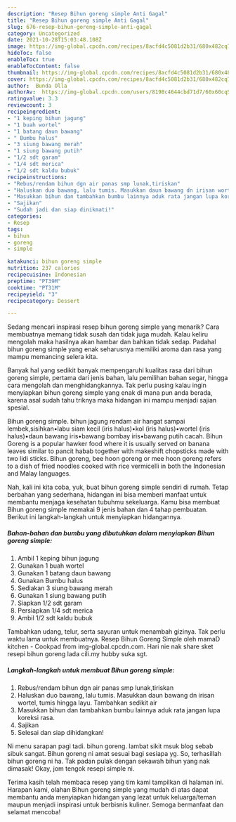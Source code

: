 ```yaml
---
description: "Resep Bihun goreng simple Anti Gagal"
title: "Resep Bihun goreng simple Anti Gagal"
slug: 676-resep-bihun-goreng-simple-anti-gagal
category: Uncategorized
date: 2021-10-28T15:03:48.108Z
image: https://img-global.cpcdn.com/recipes/8acfd4c5081d2b31/680x482cq70/bihun-goreng-simple-foto-resep-utama.jpg
hideToc: false
enableToc: true
enableTocContent: false
thumbnail: https://img-global.cpcdn.com/recipes/8acfd4c5081d2b31/680x482cq70/bihun-goreng-simple-foto-resep-utama.jpg
cover: https://img-global.cpcdn.com/recipes/8acfd4c5081d2b31/680x482cq70/bihun-goreng-simple-foto-resep-utama.jpg
author:  Bunda Olla
authorAv:  https://img-global.cpcdn.com/users/8198c4644cbd71d7/60x60cq50/avatar.jpg
ratingvalue: 3.3
reviewcount: 3
recipeingredient:
- "1 keping bihun jagung"
- "1 buah wortel"
- "1 batang daun bawang"
- " Bumbu halus"
- "3 siung bawang merah"
- "1 siung bawang putih"
- "1/2 sdt garam"
- "1/4 sdt merica"
- "1/2 sdt kaldu bubuk"
recipeinstructions:
- "Rebus/rendam bihun dgn air panas smp lunak,tiriskan"
- "Haluskan duo bawang, lalu tumis. Masukkan daun bawang dn irisan wortel, tumis hingga layu. Tambahkan sedikit air"
- "Masukkan bihun dan tambahkan bumbu lainnya aduk rata jangan lupa koreksi rasa."
- "Sajikan"
- "Sudah jadi dan siap dinikmati!"
categories:
- Resep
tags:
- bihun
- goreng
- simple

katakunci: bihun goreng simple 
nutrition: 237 calories
recipecuisine: Indonesian
preptime: "PT39M"
cooktime: "PT31M"
recipeyield: "3"
recipecategory: Dessert

---
```



Sedang mencari inspirasi resep bihun goreng simple yang menarik? Cara membuatnya memang tidak susah dan tidak juga mudah. Kalau keliru mengolah maka hasilnya akan hambar dan bahkan tidak sedap. Padahal bihun goreng simple yang enak seharusnya memiliki aroma dan rasa yang mampu memancing selera kita.


Banyak hal yang sedikit banyak mempengaruhi kualitas rasa dari bihun goreng simple, pertama dari jenis bahan, lalu pemilihan bahan segar, hingga cara mengolah dan menghidangkannya. Tak perlu pusing kalau ingin menyiapkan bihun goreng simple yang enak di mana pun anda berada, karena asal sudah tahu triknya maka hidangan ini mampu menjadi sajian spesial.

Bihun goreng simple. bihun jagung rendam air hangat sampai lembek,sisihkan•labu siam kecil (iris halus)•kol (iris halus)•wortel (iris halus)•daun bawang iris•bawang bombay iris•bawang putih cacah. Bihun Goreng is a popular hawker food where it is usually served on banana leaves similar to pancit habab together with makeshift chopsticks made with two lidi sticks. Bihun goreng, bee hoon goreng or mee hoon goreng refers to a dish of fried noodles cooked with rice vermicelli in both the Indonesian and Malay languages.


Nah, kali ini kita coba, yuk, buat bihun goreng simple sendiri di rumah. Tetap berbahan yang sederhana, hidangan ini bisa memberi manfaat untuk membantu menjaga kesehatan tubuhmu sekeluarga. Kamu bisa membuat Bihun goreng simple memakai 9 jenis bahan dan 4 tahap pembuatan. Berikut ini langkah-langkah untuk menyiapkan hidangannya.

<!--inarticleads1-->

##### Bahan-bahan dan bumbu yang dibutuhkan dalam menyiapkan Bihun goreng simple:

1. Ambil 1 keping bihun jagung
1. Gunakan 1 buah wortel
1. Gunakan 1 batang daun bawang
1. Gunakan  Bumbu halus
1. Sediakan 3 siung bawang merah
1. Gunakan 1 siung bawang putih
1. Siapkan 1/2 sdt garam
1. Persiapkan 1/4 sdt merica
1. Ambil 1/2 sdt kaldu bubuk


Tambahkan udang, telur, serta sayuran untuk menambah gizinya. Tak perlu waktu lama untuk membuatnya. Resep Bihun Goreng Simple oleh mamaD kitchen - Cookpad from img-global.cpcdn.com. Hari nie nak share sket resepi bihun goreng lada cili.my hubby suka sgt. 

<!--inarticleads2-->

##### Langkah-langkah untuk membuat Bihun goreng simple:

1. Rebus/rendam bihun dgn air panas smp lunak,tiriskan
1. Haluskan duo bawang, lalu tumis. Masukkan daun bawang dn irisan wortel, tumis hingga layu. Tambahkan sedikit air
1. Masukkan bihun dan tambahkan bumbu lainnya aduk rata jangan lupa koreksi rasa.
1. Sajikan
1. Selesai dan siap dihidangkan!

Ni menu sarapan pagi tadi. bihun goreng. lambat sikit msuk blog sebab sibuk sangat. Bihun goreng ni amat sesuai bagi sesiapa yg. So, terhasillah bihun goreng ni ha. Tak padan pulak dengan sekawah bihun yang nak dimasak! Okay, jom tengok resepi simple ni. 

Terima kasih telah membaca resep yang tim kami tampilkan di halaman ini. Harapan kami, olahan Bihun goreng simple yang mudah di atas dapat membantu anda menyiapkan hidangan yang lezat untuk keluarga/teman maupun menjadi inspirasi untuk berbisnis kuliner. Semoga bermanfaat dan selamat mencoba!
